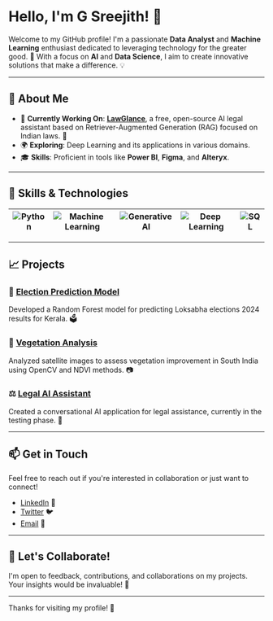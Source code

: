 # Hello, I'm G Sreejith! 👋

Welcome to my GitHub profile! I'm a passionate **Data Analyst** and **Machine Learning** enthusiast dedicated to leveraging technology for the greater good. 🚀 With a focus on **AI** and **Data Science**, I aim to create innovative solutions that make a difference. 💡

---

## 🌱 About Me

- 🔭 **Currently Working On**: **[LawGlance](https://github.com/lawglance/lawglance)**, a free, open-source AI legal assistant based on Retriever-Augmented Generation (RAG) focused on Indian laws. 📜
- 🌍 **Exploring**: Deep Learning and its applications in various domains. 
- 🎓 **Skills**: Proficient in tools like **Power BI**, **Figma**, and **Alteryx**.

---

## 🔧 Skills & Technologies

| ![Python](https://img.shields.io/badge/Python-3776AB?style=for-the-badge&logo=python&logoColor=white) | ![Machine Learning](https://img.shields.io/badge/Machine%20Learning-F68B20?style=for-the-badge&logo=google%20cloud&logoColor=white) | ![Generative AI](https://img.shields.io/badge/Generative%20AI-FF5722?style=for-the-badge&logo=chatgpt&logoColor=white) | ![Deep Learning](https://img.shields.io/badge/Deep%20Learning-7B1FA2?style=for-the-badge&logo=tensorflow&logoColor=white) | ![SQL](https://img.shields.io/badge/SQL-FF7F50?style=for-the-badge&logo=mysql&logoColor=white) | 
|:---:|:---:|:---:|:---:|:---:|


---

## 📈 Projects

### 🌟 [Election Prediction Model](https://github.com/g-sree-jith/Kerala_Election_Prediction_Model)
Developed a Random Forest model for predicting Loksabha elections 2024 results for Kerala. 🗳️

### 🌳 [Vegetation Analysis](https://github.com/g-sree-jith/Deforestation-Analysis-using-NDVI)
Analyzed satellite images to assess vegetation improvement in South India using OpenCV and NDVI methods. 📷

### ⚖️ [Legal AI Assistant](https://github.com/lawglance/lawglance)
Created a conversational AI application for legal assistance, currently in the testing phase. 🤖

---

## 📫 Get in Touch

Feel free to reach out if you're interested in collaboration or just want to connect!

- [LinkedIn](https://www.linkedin.com/in/g-sree-jith) 💼
- [Twitter](https://twitter.com/your-twitter) 🐦
- [Email](mailto:g.sreejith@outlook.com) 📧

---

## 🚀 Let's Collaborate!

I'm open to feedback, contributions, and collaborations on my projects. Your insights would be invaluable! 💬

---

Thanks for visiting my profile! 🌟
